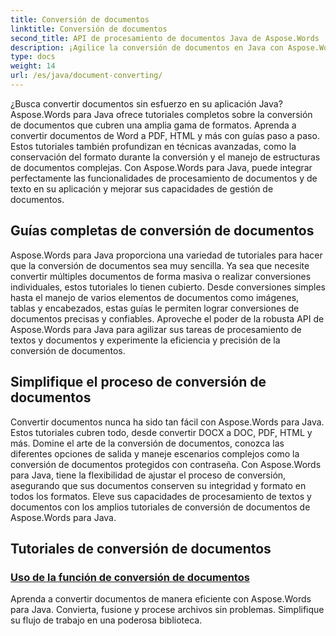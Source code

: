 ```yaml
---
title: Conversión de documentos
linktitle: Conversión de documentos
second_title: API de procesamiento de documentos Java de Aspose.Words
description: ¡Agilice la conversión de documentos en Java con Aspose.Words! Aprenda guías completas para el procesamiento de textos y documentos
type: docs
weight: 14
url: /es/java/document-converting/
---
```


¿Busca convertir documentos sin esfuerzo en su aplicación Java? Aspose.Words para Java ofrece tutoriales completos sobre la conversión de documentos que cubren una amplia gama de formatos. Aprenda a convertir documentos de Word a PDF, HTML y más con guías paso a paso. Estos tutoriales también profundizan en técnicas avanzadas, como la conservación del formato durante la conversión y el manejo de estructuras de documentos complejas. Con Aspose.Words para Java, puede integrar perfectamente las funcionalidades de procesamiento de documentos y de texto en su aplicación y mejorar sus capacidades de gestión de documentos.

## Guías completas de conversión de documentos

Aspose.Words para Java proporciona una variedad de tutoriales para hacer que la conversión de documentos sea muy sencilla. Ya sea que necesite convertir múltiples documentos de forma masiva o realizar conversiones individuales, estos tutoriales lo tienen cubierto. Desde conversiones simples hasta el manejo de varios elementos de documentos como imágenes, tablas y encabezados, estas guías le permiten lograr conversiones de documentos precisas y confiables. Aproveche el poder de la robusta API de Aspose.Words para Java para agilizar sus tareas de procesamiento de textos y documentos y experimente la eficiencia y precisión de la conversión de documentos.

## Simplifique el proceso de conversión de documentos

Convertir documentos nunca ha sido tan fácil con Aspose.Words para Java. Estos tutoriales cubren todo, desde convertir DOCX a DOC, PDF, HTML y más. Domine el arte de la conversión de documentos, conozca las diferentes opciones de salida y maneje escenarios complejos como la conversión de documentos protegidos con contraseña. Con Aspose.Words para Java, tiene la flexibilidad de ajustar el proceso de conversión, asegurando que sus documentos conserven su integridad y formato en todos los formatos. Eleve sus capacidades de procesamiento de textos y documentos con los amplios tutoriales de conversión de documentos de Aspose.Words para Java.

## Tutoriales de conversión de documentos

### [Uso de la función de conversión de documentos](./using-document-converting/)
Aprenda a convertir documentos de manera eficiente con Aspose.Words para Java. Convierta, fusione y procese archivos sin problemas. Simplifique su flujo de trabajo en una poderosa biblioteca.